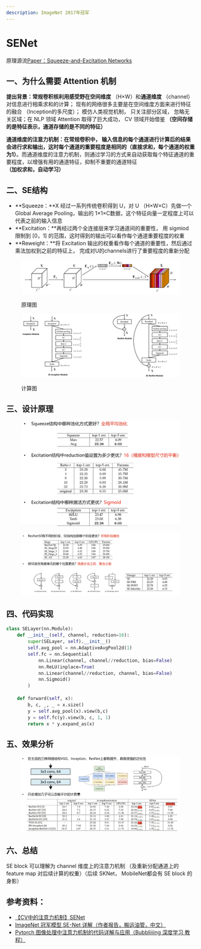 ```yaml
---
description: ImageNet 2017年冠军
---
```


# SENet

原理源流[Paper：Squeeze-and-Excitation Networks](https://arxiv.org/abs/1709.01507)

## 一、为什么需要 Attention 机制

**提出背景：**常规卷积核利用感受野在**空间维度** （H×W）和**通道维度** （channel）对信息进行相乘求和的计算； 现有的网络很多主要是在空间维度方面来进行特征的融合 （Inception的多尺度）； 模仿人类视觉机制， 只关注部分区域， 忽略无关区域；在 NLP 领域 Attention 取得了巨大成功， CV 领域开始借鉴 **（空间存储的是特征表示，通道存储的是不同的特征）**

**通道维度的注意力机制：**在常规卷积中， 输入信息的每个通道进行计算后的结果会进行求和输出，这时每个通道的重要程度是相同的**（直接求和，每个通道的权重为1）**。而通道维度的注意力机制，则通过学习的方式来自动获取每个特征通道的重要程度，以增强有用的通道特征，抑制不重要的通道特征 **（加权求和，自动学习）**

## 二、SE结构

* **Squeeze：**X 经过一系列传统卷积得到 U，对 U （H×W×C）先做一个 Global Average Pooling，输出的 1×1×C数据，这个特征向量一定程度上可以代表之前的输入信息
* **Excitation：**再经过两个全连接层来学习通道间的重要性， 用 sigmiod 限制到 \[0，1] 的范围，这时得到的输出可以看作每个通道重要程度的权重
* **Reweight：**将 Excitation 输出的权重看作每个通道的重要性，然后通过乘法加权到之前的特征上， 完成对U的channels进行了重要程度的重新分配

<figure><img src="../../.gitbook/assets/image (40).png" alt=""><figcaption><p>原理图</p></figcaption></figure>

<figure><img src="../../.gitbook/assets/image (41).png" alt=""><figcaption><p>计算图</p></figcaption></figure>

## 三、设计原理

<figure><img src="../../.gitbook/assets/image (1) (1).png" alt=""><figcaption></figcaption></figure>

<figure><img src="../../.gitbook/assets/image (39).png" alt=""><figcaption></figcaption></figure>

## 四、代码实现

```python
class SELayer(nn.Module):
    def __init__(self, channel, reduction=16):
        super(SELayer, self).__init__()
        self.avg_pool = nn.AdaptiveAvgPool2d(1)
        self.fc = nn.Sequential(
            nn.Linear(channel, channel//reduction, bias=False)
            nn.ReLU(inplace=True)
            nn.Linear(channel//reduction, channel, bias=False)
            nn.Sigmoid()
        )
    
    def forward(self, x):
        b, c, _, _ = x.size()
        y = self.avg_pool(x).view(b,c)
        y = self.fc(y).view(b, c, 1, 1)
        return x * y.expand_as(x)
```

## 五、效果分析

<figure><img src="../../.gitbook/assets/8f06d9030a1330818d43a4723e81b00.png" alt=""><figcaption></figcaption></figure>

## 六、总结

SE block 可以理解为 channel 维度上的注意力机制 （及重新分配通道上的 feature map 对后续计算的权重）（后续  SKNet， MobileNet都会有 SE block 的身影）

## 参考资料：

* [【CV中的注意力机制】SENet](https://www.bilibili.com/video/BV1QA411F7rR/?spm\_id\_from=333.337.search-card.all.click\&vd\_source=4afb0374462e2a6a5fe3309f3b19500d)
* [ImageNet 冠军模型 SE-Net 详解（作者报告，搬运油管，中文）](https://www.bilibili.com/video/BV1Up4y187qb/?spm\_id\_from=333.337.search-card.all.click\&vd\_source=4afb0374462e2a6a5fe3309f3b19500d)
* [Pytorch 图像处理中注意力机制的代码详解与应用（Bubbliiiing 深度学习 教程）](https://www.bilibili.com/video/BV1rL4y1n7p3/?spm\_id\_from=333.999.0.0\&vd\_source=4afb0374462e2a6a5fe3309f3b19500d)
